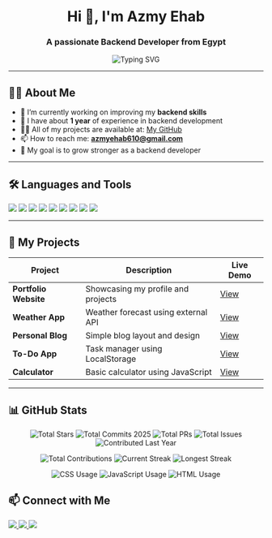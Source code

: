 <h1 align="center">Hi 👋, I'm Azmy Ehab</h1>
<h3 align="center">A passionate Backend Developer from Egypt</h3>

<p align="center">
  <img src="https://readme-typing-svg.herokuapp.com?font=Fira+Code&size=22&duration=3000&pause=1000&center=true&vCenter=true&width=440&lines=Backend+Developer;Open+Source+Contributor;Always+Learning+New+Tech" alt="Typing SVG" />
</p>

---

## 🙋‍♂️ About Me

- 🌱 I’m currently working on improving my **backend skills**
- 🧠 I have about **1 year** of experience in backend development
- 👨‍💻 All of my projects are available at: [My GitHub](https://github.com/AZMYEHAB21)
- 📫 How to reach me: **azmyehab610@gmail.com**
- 🎯 My goal is to grow stronger as a backend developer

---

## 🛠️ Languages and Tools

<p align="left">
  <img src="https://img.shields.io/badge/JavaScript-F7DF1E?style=for-the-badge&logo=javascript&logoColor=000" />
  <img src="https://img.shields.io/badge/Node.js-339933?style=for-the-badge&logo=nodedotjs&logoColor=white" />
  <img src="https://img.shields.io/badge/Express.js-000000?style=for-the-badge&logo=express&logoColor=white" />
  <img src="https://img.shields.io/badge/MongoDB-47A248?style=for-the-badge&logo=mongodb&logoColor=white" />
  <img src="https://img.shields.io/badge/MySQL-00758F?style=for-the-badge&logo=mysql&logoColor=white" />
  <img src="https://img.shields.io/badge/Git-F05032?style=for-the-badge&logo=git&logoColor=white" />
  <img src="https://img.shields.io/badge/GitHub-181717?style=for-the-badge&logo=github&logoColor=white" />
  <img src="https://img.shields.io/badge/HTML5-E34F26?style=for-the-badge&logo=html5&logoColor=white" />
  <img src="https://img.shields.io/badge/CSS3-1572B6?style=for-the-badge&logo=css3&logoColor=white" />
</p>

---

## 🚀 My Projects

| Project                     | Description                          | Live Demo |
|----------------------------|--------------------------------------|-----------|
| **Portfolio Website**      | Showcasing my profile and projects   | [View](https://azmyehab21.github.io/Personal-Portfolio-Website/) |
| **Weather App**            | Weather forecast using external API  | [View](https://azmyehab21.github.io/Weather-App/) |
| **Personal Blog**          | Simple blog layout and design        | [View](https://azmyehab21.github.io/Personal-Blog/) |
| **To-Do App**              | Task manager using LocalStorage      | [View](https://azmyehab21.github.io/To-Do-App/) |
| **Calculator**             | Basic calculator using JavaScript    | [View](https://azmyehab21.github.io/Calculator/) |

---



## 📊 GitHub Stats

<p align="center">
  <img src="https://img.shields.io/badge/Total_Stars-0-blue?style=for-the-badge&logo=github" alt="Total Stars" />
  <img src="https://img.shields.io/badge/Total_Commits_(2025)-30-brightgreen?style=for-the-badge&logo=github" alt="Total Commits 2025" />
  <img src="https://img.shields.io/badge/Total_PRs-0-lightgrey?style=for-the-badge&logo=github" alt="Total PRs" />
  <img src="https://img.shields.io/badge/Total_Issues-1-red?style=for-the-badge&logo=github" alt="Total Issues" />
  <img src="https://img.shields.io/badge/Contributions_Last_Year-0-orange?style=for-the-badge&logo=github" alt="Contributed Last Year" />
</p>

<p align="center">
  <img src="https://img.shields.io/badge/Total_Contributions-38-yellow?style=for-the-badge&logo=github" alt="Total Contributions" />
  <img src="https://img.shields.io/badge/Current_Streak-1day%20(May%2014)-brightgreen?style=for-the-badge&logo=github" alt="Current Streak" />
  <img src="https://img.shields.io/badge/Longest_Streak-1day%20(Jan%2014,%202023)-blue?style=for-the-badge&logo=github" alt="Longest Streak" />
</p>

<p align="center">
  <img src="https://img.shields.io/badge/CSS-34.70%25-purple?style=for-the-badge&logo=css3" alt="CSS Usage" />
  <img src="https://img.shields.io/badge/JavaScript-33.03%25-yellow?style=for-the-badge&logo=javascript" alt="JavaScript Usage" />
  <img src="https://img.shields.io/badge/HTML-32.27%25-red?style=for-the-badge&logo=html5" alt="HTML Usage" />
</p>


## 📫 Connect with Me

<p align="left">
  <a href="https://www.linkedin.com/in/azmy-ihab-0219b4356" target="_blank">
    <img src="https://img.shields.io/badge/LinkedIn-azmy--ihab-blue?style=for-the-badge&logo=linkedin" />
  </a>
  <a href="https://instagram.com/azmy_ehab_" target="_blank">
    <img src="https://img.shields.io/badge/Instagram-azmy__ehab_-E4405F?style=for-the-badge&logo=instagram&logoColor=white" />
  </a>
  <a href="mailto:azmyehab610@gmail.com">
    <img src="https://img.shields.io/badge/Gmail-azmyehab610@gmail.com-D14836?style=for-the-badge&logo=gmail&logoColor=white" />
  </a>
</p>
